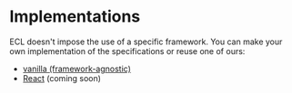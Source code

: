 # Implementations

ECL doesn't impose the use of a specific framework. You can make your own implementation of the specifications or reuse one of ours:

- [vanilla (framework-agnostic)](./vanilla)
- [React](./) (coming soon)
